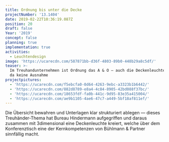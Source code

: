 ```yaml
---
title: Ordnung bis unter die Decke
projectNumber: '13.1404'
date: 2019-02-22T10:36:19.087Z
position: 20
draft: false
Year: '2019'
concept: false
planning: true
implementation: true
activities:
  - Leuchtendesign
image: 'https://ucarecdn.com/587871bb-d36f-4803-89b0-448b29a8c5df/'
teaser: >-
  Im Treuhandunternehmen ist Ordnung das A & O — auch die Deckenleuchten machen
  da keine Ausnahme
projectpictures:
  - 'https://ucarecdn.com/f5ebcfa0-0d64-4263-9ebc-a3323b1b6442/'
  - 'https://ucarecdn.com/882d8789-e8a4-4c84-8905-42bd088f37bc/'
  - 'https://ucarecdn.com/18653fdf-fa0b-441c-9d95-83e35a415004/'
  - 'https://ucarecdn.com/ae9b1105-4ae6-47c7-a449-5bf18af811ef/'
---
```

Die Übersicht bewahren und Unterlagen klar strukturiert ablegen — dieses Treuhänder-Thema hat Bureau Hindermann aufgegriffen und daraus zusammen mit 3dimensional eine Deckenleuchte kreiert, welche über dem Konferenztisch eine der Kernkompetenzen von Bühlmann & Partner sinnfällig macht.
